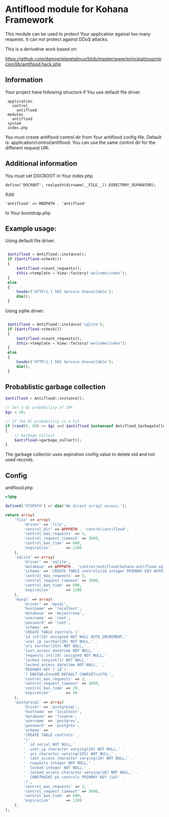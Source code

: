 # Antiflood module for Kohana Framework

This module can be used to protect Your application against too many requests.
It can not protect against DDoS attacks.

This is a derivative work based on:

https://github.com/damog/planetalinux/blob/master/www/principal/suscripcion/lib/antiflood.hack.php


## Information

Your project have following structure if You use default file driver

```
 application
   control
     antiflood
 modules
   antiflood
 system
 index.php
```

You must create antiflood control dir from Your antiflood config file. Default
is: application/control/antiflood. You can use the same control dir for the
different request URI.

## Additional information

You must set DOCROOT in Your index.php

` define('DOCROOT', realpath(dirname(__FILE__)).DIRECTORY_SEPARATOR); `

Add:

` 'antiflood' => MODPATH . 'antiflood' `

to Your bootstrap.php

## Example usage:

Using default file driver:

```php

 $antiflood = Antiflood::instance();
 if ($antiflood->check())
 {
     $antiflood->count_requests();
     $this->template = View::factory('welcome/index');
 }
 else
 {
     header('HTTP/1.1 503 Service Unavailable');
     die();
 }

```

Using sqlite driver:

```php

 $antiflood = Antiflood::instance('sqlite');
 if ($antiflood->check())
 {
     $antiflood->count_requests();
     $this->template = View::factory('welcome/index');
 }
 else
 {
     header('HTTP/1.1 503 Service Unavailable');
     die();
 }

```

## Probablistic garbage collection

```php
$antiflood = Antiflood::instance();

// Set a GC probability of 10%
$gc = 10;

// If the GC probability is a hit
if (rand(0, 99) <= $gc and $antiflood instanceof Antiflood_GarbageCollect)
{
    // Garbage Collect
    $antiflood->garbage_collect();
}
```

The garbage collector uses expiration config value to delete old and not used
records.

## Config

antiflood.php

```php
<?php

defined('SYSPATH') or die('No direct script access.');

return array(
    'file' => array(
        'driver' => 'file',
        'control_dir' => APPPATH . 'control/antiflood',
        'control_max_requests' => 3,
        'control_request_timeout' => 3600,
        'control_ban_time' => 600,
        'expiration'       => 1200
    ),
    'sqlite' => array(
        'driver' => 'sqlite',
        'database' => APPPATH . 'control/antiflood/kohana-antiflood.sql3',
        'schema' => 'CREATE TABLE controls(id integer PRIMARY KEY AUTOINCREMENT, user_ip VARCHAR(20), uri varchar(255), last_access datetime, requests INTEGER, locked INTEGER, locked_access datetime)',
        'control_max_requests' => 3,
        'control_request_timeout' => 3600,
        'control_ban_time' => 600,
        'expiration'       => 1200
    ),
    'mysql' => array(
        'driver' => 'mysql',
        'hostname' => 'localhost',
        'database' => 'mojastrona',
        'username' => 'root',
        'password' => 'root',
        'schema' =>
        'CREATE TABLE controls (' .
        'id int(10) unsigned NOT NULL AUTO_INCREMENT,' .
        'user_ip varchar(20) NOT NULL,' .
        'uri varchar(255) NOT NULL,' .
        'last_access datetime NOT NULL,' .
        'requests int(10) unsigned NOT NULL,' .
        'locked tinyint(1) NOT NULL,' .
        'locked_access datetime NOT NULL,' .
        'PRIMARY KEY (`id`)' .
        ') ENGINE=InnoDB DEFAULT CHARSET=utf8;',
        'control_max_requests' => 3,
        'control_request_timeout' => 3600,
        'control_ban_time' => 20,
        'expiration'       => 40
    ),
    'postgresql' => array(
        'driver' => 'postgresql',
        'hostname' => 'localhost',
        'database' => 'finance',
        'username' => 'postgres',
        'password' => 'postgres',
        'schema' =>
        'CREATE TABLE controls' .
        '(' .
        '  id serial NOT NULL,' .
        '  user_ip character varying(20) NOT NULL,' .
        '  uri character varying(255) NOT NULL,' .
        '  last_access character varying(20) NOT NULL,' .
        '  requests integer NOT NULL,' .
        '  locked integer NOT NULL,' .
        '  locked_access character varying(20) NOT NULL,' .
        '  CONSTRAINT pk_controls PRIMARY KEY (id)' .
        ')',
        'control_max_requests' => 3,
        'control_request_timeout' => 3600,
        'control_ban_time' => 600,
        'expiration'       => 1200
    ),
);

```

